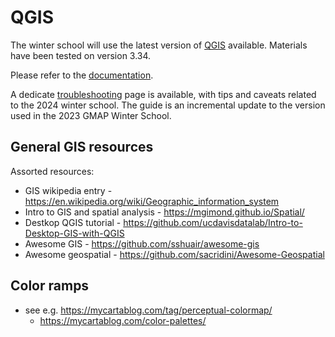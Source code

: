 # QGIS

The winter school will use the latest version of [QGIS](https://qgis.org) available. Materials have been tested on version 3.34.

Please refer to the [documentation](https://qgis.org/en/docs/index.html).

A dedicate [troubleshooting](qgis-troubleshooting.md) page is available, with tips and caveats related to the 2024 winter school. The guide is an incremental update to the version used in the 2023 GMAP Winter School.

## General GIS resources

Assorted resources:

* GIS wikipedia entry - https://en.wikipedia.org/wiki/Geographic_information_system
* Intro to GIS and spatial analysis - https://mgimond.github.io/Spatial/
* Destkop QGIS tutorial - https://github.com/ucdavisdatalab/Intro-to-Desktop-GIS-with-QGIS
* Awesome GIS - https://github.com/sshuair/awesome-gis
* Awesome geospatial - https://github.com/sacridini/Awesome-Geospatial

## Color ramps 

* see e.g. https://mycartablog.com/tag/perceptual-colormap/
  * https://mycartablog.com/color-palettes/
